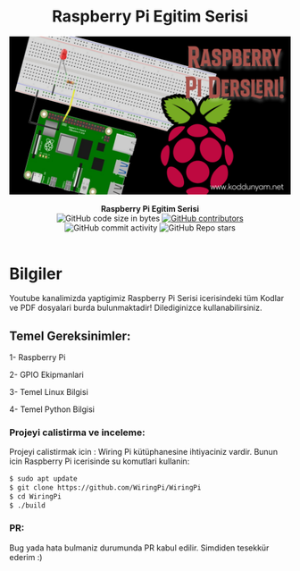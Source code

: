 
<div align="center">
<h1 align="center">Raspberry Pi Egitim Serisi</h1>
<img align="center" alt="Görünüm" src="IMG/image.jpg" >
</div>
<br>


<div align="center">
  <strong>Raspberry Pi Egitim Serisi</strong>
  <br>
  <img alt="GitHub code size in bytes" src="https://img.shields.io/github/languages/code-size/Saizzou/Raspberry_Pi_Education_TR/">
  <a href="https://github.com/Saizzou/Raspberry_Pi_Education_TR//graphs/contributors"><img alt="GitHub contributors" src="https://img.shields.io/github/contributors/Saizzou/Raspberry_Pi_Education_TR/"></a>
  <img alt="GitHub commit activity" src="https://img.shields.io/github/commit-activity/m/Saizzou/Raspberry_Pi_Education_TR/">
  <img alt="GitHub Repo stars" src="https://img.shields.io/github/stars/Saizzou/Raspberry_Pi_Education_TR/">
</div>

<br />

# Bilgiler
Youtube kanalimizda yaptigimiz Raspberry Pi Serisi icerisindeki tüm Kodlar ve PDF dosyalari burda bulunmaktadir! Dilediginizce kullanabilirsiniz.

## Temel Gereksinimler:
1- Raspberry Pi

2- GPIO Ekipmanlari

3- Temel Linux Bilgisi

4- Temel Python Bilgisi

### Projeyi calistirma ve inceleme:

Projeyi calistirmak icin : Wiring Pi kütüphanesine ihtiyaciniz vardir. Bunun icin Raspberry Pi icerisinde su komutlari kullanin:
```
$ sudo apt update
$ git clone https://github.com/WiringPi/WiringPi
$ cd WiringPi
$ ./build
```
### PR:
Bug yada hata bulmaniz durumunda PR kabul edilir. Simdiden tesekkür ederim :)
